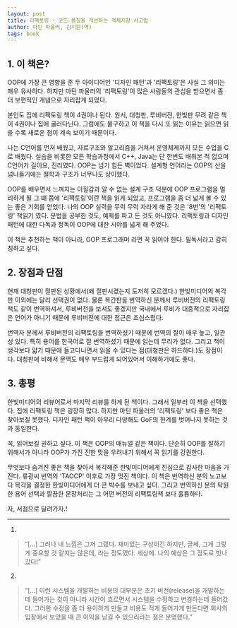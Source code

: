 ```yaml
---
layout: post
title: 리팩토링 - 코드 품질을 개선하는 객체지향 사고법
author: 마틴 파울러, 김지원(역)
tags: book
---
```


## 1. 이 책은?

OOP에 가장 큰 영향을 준 두 아이디어인 '디자인 패턴'과 '리팩토링'은 사실 그 의미는 매우 유사하다. 하지만 마틴 파울러의 '리팩토링'이  많은 사람들의 관심을 받으면서 좀 더 보편적인 개념으로 자리잡게 되었다.

본인도 집에 리팩토링 책이 4권이나 된다. 원서, 대청판, 루비버전, 한빛판 무려 같은 책이 4권이나 집에 굴러다닌다. 그럼에도 불구하고 이 책을 다시 또 읽는 이유는 읽으면 읽을 수록 새로운 점이 계속 보이기 때문이다.

나는 C언어를 먼저 배웠고, 자료구조와 알고리즘을 거쳐서 운영체제까지 모든 수업을 C로 배웠다. 실습을 비롯한 모든 학습과정에서 C++, Java는 단 한번도 배워본 적 없으며 C언어가 길이요, 진리였다. OOP는 넘기 힘든 벽이었다. 설계형 언어라는 OOP의 산을 넘나들기에는 철학과 구조가 너무나도 상이했다.

OOP를 배우면서 느껴지는 이질감과 알 수 없는 설계 구조 덕분에 OOP 프로그램을 멀리하게 될 그 떄 쯤에 '리팩토링'이란 책을 읽게 되었고, 프로그램을 좀 더 넓게 볼 수 있는 좋은 기회를 얻었다. 나의 OOP 실력을 무럭 무럭 자라게 해 준 것은 '8번'의 '리팩토링' 책읽기 였다. 문법을 공부한 것도, 예제를 파고 든 것도 아니였다. 리팩토링과 디자인 패턴에 대한 다독과 정독이 OOP에 대한 시야를 넓게 해 주었다.

이 책은 추천하는 책이 아니라, OOP 프로그래머 라면 꼭 읽어야 한다. 필독서라고 감히 칭하고 싶다.


## 2. 장점과 단점

현재 대청판이 절판된 상황에서(왜 절판시켰는지 도저히 모르겠다.) 한빛미디어의 복각판 이외에는 달리 선택권이 없다. 물론 복간판을 번역하신 분께서 루비버전의 리팩토링 책도 같이 번역하셔서, 루비버전을 보셔도 좋겠지만 국내에서 루비가 대중적으로 자리잡은 언어가 아니기 때문에 루비버전에 대한 접근은 조심스럽다.

번역자 분께서 루비버전의 리팩토링을 번역하셨기 때문에 번역의 질이 매우 높고, 일관성 있다. 특히 용어를 한국어로 잘 번역하셨기 때문에 읽는데 무리가 없다. 그리고 책이 생각보다 얇기 때문에 들고다니면서 읽을 수 있다는 점(대청판은 하드하다.)도 장점이다. 대청판에 비해서 문맥도 매우 부드럽게 되어있어서 이해하기에도 좋다.



## 3. 총평

한빛미디어의 리뷰어로서 마지막 리뷰를 하게 된 책이다. 그래서 일부러 이 책을 선택했다. 집에 리팩토링 책은 굉장히 많다. 하지만 마틴 파울러의 '리팩토링' 보다 좋은 책은 찾아보질 못했다. 디자인 패턴 책이 아무리 다양해도 GoF의 한계를 벗어나지 못하는 것과 동일한다.

꼭, 읽어보길 권하고 싶다. 이 책은 OOP의 매뉴얼 같은 책이다. 단순히 OOP를 잘하기 위해서가 아니라 OOP가 가진 진한 맛을 우려내기 위해서 꼭 읽기를 강권한다. 

무엇보다 숨겨진 좋은 책을 찾아서 복각해준 한빛미디어에게 진심으로 감사한 마음을 가진다. 류광씨 번역의 'TAOCP' 이후로 가장 멋진 책이다. 이 책은 번역하신 분의 노고보다 복각을 결정한 한빛미디어에게 더 큰 박수를 보내고 싶다. 그리고 번역하신 분의 탁원한 용어 선택과 깔끔한 문장처리는 그 어떤 버전의 리팩토링책 보다 훌륭하다.

자, 서점으로 달려가자.!

----

1. 
> “[...] 그러나 내 느낌은 그저 그랬다. 재미있는 구상이긴 하지만, 글쎄, 그게 그렇게 중요할 것 같지는 않은데, 라는 정도였다. 세상에. 나의 예상은 그 정도로 빗나갔다!” 

2. 
> “[...] 이런 시스템을 개발하는 비용의 대부분은 초기 버전(release)을 개발하는데 들어가는 것이 아니라 시간이 흐르면서 시스템을 수정하고 변경하는데 들어갔다. 그러한 수정을 좀 더 용이하게 만들고 비용도 적게 들어가게 만든다면 회사의 입장에서 보았을 때 큰 이익을 남길 수 있으리라는 점은 분명했다.”
